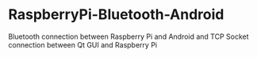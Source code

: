 # RaspberryPi-Bluetooth-Android
Bluetooth connection between Raspberry Pi and Android and TCP Socket connection between Qt GUI and Raspberry Pi

